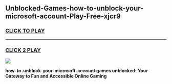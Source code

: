 
## Unblocked-Games-how-to-unblock-your-microsoft-account-Play-Free-xjcr9
<h3>
<a href="https://premium76.site?title=how-to-unblock-your-microsoft-account&ref=10A">CLICK TO PLAY</a></h3>
<hr>

<h3>
<a href="https://premium76.site?title=how-to-unblock-your-microsoft-account&ref=10A">CLICK 2 PLAY</a>
  
</h3>

<a href="https://premium76.site?title=how-to-unblock-your-microsoft-account&ref=10A"><img src="https://clearcache.store/games.png"></a>


**how-to-unblock-your-microsoft-account games unblocked: Your Gateway to Fun and Accessible Online Gaming**
